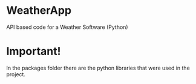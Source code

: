 # WeatherApp
API based code for a Weather Software (Python)


# Important!
In the packages folder there are the python libraries that were used in the project.
